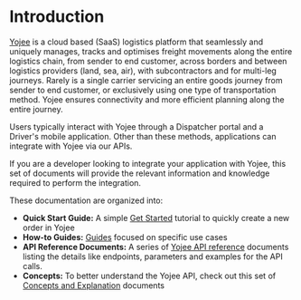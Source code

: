 # Introduction

[Yojee](https://wwww.yojee.com) is a cloud based (SaaS) logistics platform that seamlessly and uniquely manages, tracks and optimises freight movements along the entire logistics chain, from sender to end customer, across borders and between logistics providers (land, sea, air), with subcontractors and for multi-leg journeys. Rarely is a single carrier servicing an entire goods journey from sender to end customer, or exclusively using one type of transportation method. Yojee ensures connectivity and more efficient planning along the entire journey.

Users typically interact with Yojee through a Dispatcher portal and a Driver's mobile application. Other than these methods, applications can integrate with Yojee via our APIs. 

If you are a developer looking to integrate your application with Yojee, this set of documents will provide the relevant information and knowledge required to perform the integration.

These documentation are organized into:
- **Quick Start Guide:** A simple [Get Started](./tutorials/get-started.md) tutorial to quickly create a new order in Yojee
- **How-to Guides:** [Guides](./guides/how-to-guides.md) focused on specific use cases
- **API Reference Documents:** A series of [Yojee API reference](https://yojee.stoplight.io/docs/yojee-api) documents listing the details like endpoints, parameters and examples for the API calls.
- **Concepts:** To better understand the Yojee API, check out this set of [Concepts and Explanation](./guides/yojee-concepts.md) documents

